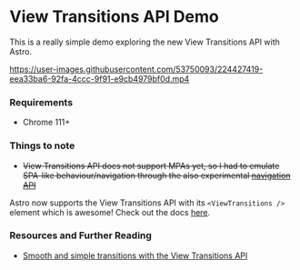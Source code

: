 # View Transitions API Demo

This is a really simple demo exploring the new View Transitions API with Astro.

https://user-images.githubusercontent.com/53750093/224427419-eea33ba6-92fa-4ccc-9f91-e9cb4979bf0d.mp4

### Requirements

- Chrome 111+

### Things to note

- ~~View Transitions API does not support MPAs yet, so I had to emulate SPA-like behaviour/navigation through the also experimental [navigation API](https://developer.mozilla.org/en-US/docs/Web/API/Navigation_API)~~

Astro now supports the View Transitions API with its `<ViewTransitions />` element which is awesome! Check out the docs [here](https://docs.astro.build/en/guides/view-transitions/).

### Resources and Further Reading

- [Smooth and simple transitions with the View Transitions API](https://developer.chrome.com/docs/web-platform/view-transitions/)
